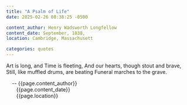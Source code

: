 ```yaml
---
title: "A Psalm of Life"
date: 2025-02-26 08:38:25 -0500

content_author: Henry Wadsworth Longfellow
content_date: September, 1838,
location: Cambridge, Massachusett

categories: quotes
---
```


Art is long, and Time is fleeting,
     And our hearts, though stout and brave,
Still, like muffled drums, are beating
     Funeral marches to the grave.

<span class="post-meta">
&nbsp;&nbsp;&nbsp;&nbsp;-- {{page.content_author}} <br>
&nbsp;&nbsp;&nbsp;&nbsp;&nbsp;&nbsp;&nbsp;{{page.content_date}} <br>
&nbsp;&nbsp;&nbsp;&nbsp;&nbsp;&nbsp;&nbsp;{{page.location}}
</span>
